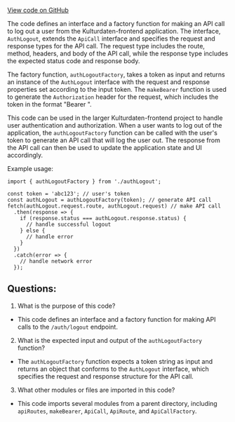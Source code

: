 [View code on GitHub](https://github.com/technologiestiftung/kulturdaten-frontend/blob/master/lib/api/routes/auth/logout.ts)

The code defines an interface and a factory function for making an API call to log out a user from the Kulturdaten-frontend application. The interface, `AuthLogout`, extends the `ApiCall` interface and specifies the request and response types for the API call. The request type includes the route, method, headers, and body of the API call, while the response type includes the expected status code and response body.

The factory function, `authLogoutFactory`, takes a token as input and returns an instance of the `AuthLogout` interface with the request and response properties set according to the input token. The `makeBearer` function is used to generate the `Authorization` header for the request, which includes the token in the format "Bearer <token>".

This code can be used in the larger Kulturdaten-frontend project to handle user authentication and authorization. When a user wants to log out of the application, the `authLogoutFactory` function can be called with the user's token to generate an API call that will log the user out. The response from the API call can then be used to update the application state and UI accordingly.

Example usage:

```
import { authLogoutFactory } from './authLogout';

const token = 'abc123'; // user's token
const authLogout = authLogoutFactory(token); // generate API call
fetch(authLogout.request.route, authLogout.request) // make API call
  .then(response => {
    if (response.status === authLogout.response.status) {
      // handle successful logout
    } else {
      // handle error
    }
  })
  .catch(error => {
    // handle network error
  });
```
## Questions: 
 1. What is the purpose of this code?
- This code defines an interface and a factory function for making API calls to the `/auth/logout` endpoint.

2. What is the expected input and output of the `authLogoutFactory` function?
- The `authLogoutFactory` function expects a token string as input and returns an object that conforms to the `AuthLogout` interface, which specifies the request and response structure for the API call.

3. What other modules or files are imported in this code?
- This code imports several modules from a parent directory, including `apiRoutes`, `makeBearer`, `ApiCall`, `ApiRoute`, and `ApiCallFactory`.